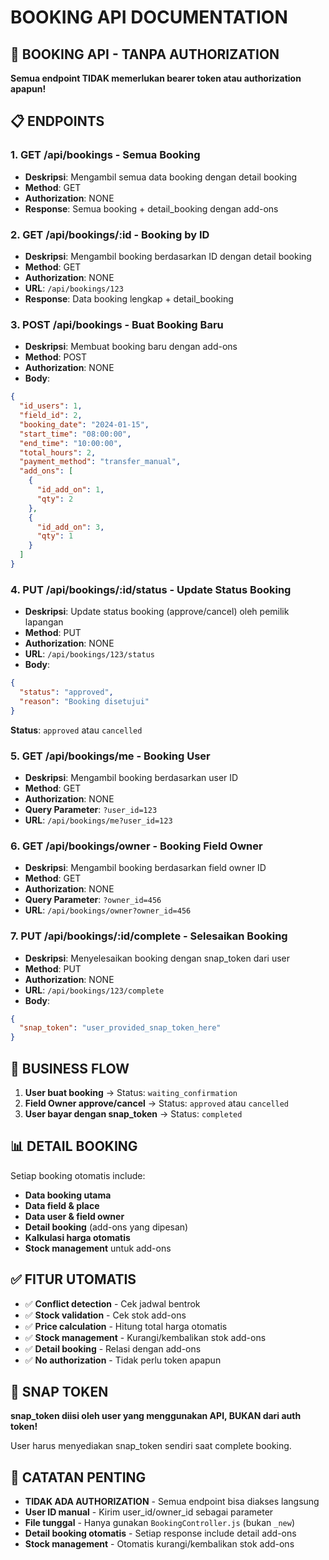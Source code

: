 # BOOKING API DOCUMENTATION

## 🚀 BOOKING API - TANPA AUTHORIZATION

**Semua endpoint TIDAK memerlukan bearer token atau authorization apapun!**

## 📋 ENDPOINTS

### 1. **GET /api/bookings** - Semua Booking
- **Deskripsi**: Mengambil semua data booking dengan detail booking
- **Method**: GET
- **Authorization**: NONE
- **Response**: Semua booking + detail_booking dengan add-ons

### 2. **GET /api/bookings/:id** - Booking by ID  
- **Deskripsi**: Mengambil booking berdasarkan ID dengan detail booking
- **Method**: GET
- **Authorization**: NONE
- **URL**: `/api/bookings/123`
- **Response**: Data booking lengkap + detail_booking

### 3. **POST /api/bookings** - Buat Booking Baru
- **Deskripsi**: Membuat booking baru dengan add-ons
- **Method**: POST
- **Authorization**: NONE
- **Body**:
```json
{
  "id_users": 1,
  "field_id": 2,
  "booking_date": "2024-01-15",
  "start_time": "08:00:00",
  "end_time": "10:00:00", 
  "total_hours": 2,
  "payment_method": "transfer_manual",
  "add_ons": [
    {
      "id_add_on": 1,
      "qty": 2
    },
    {
      "id_add_on": 3,
      "qty": 1
    }
  ]
}
```

### 4. **PUT /api/bookings/:id/status** - Update Status Booking
- **Deskripsi**: Update status booking (approve/cancel) oleh pemilik lapangan
- **Method**: PUT
- **Authorization**: NONE
- **URL**: `/api/bookings/123/status`
- **Body**:
```json
{
  "status": "approved",
  "reason": "Booking disetujui"
}
```
**Status**: `approved` atau `cancelled`

### 5. **GET /api/bookings/me** - Booking User
- **Deskripsi**: Mengambil booking berdasarkan user ID
- **Method**: GET
- **Authorization**: NONE
- **Query Parameter**: `?user_id=123`
- **URL**: `/api/bookings/me?user_id=123`

### 6. **GET /api/bookings/owner** - Booking Field Owner
- **Deskripsi**: Mengambil booking berdasarkan field owner ID
- **Method**: GET  
- **Authorization**: NONE
- **Query Parameter**: `?owner_id=456`
- **URL**: `/api/bookings/owner?owner_id=456`

### 7. **PUT /api/bookings/:id/complete** - Selesaikan Booking
- **Deskripsi**: Menyelesaikan booking dengan snap_token dari user
- **Method**: PUT
- **Authorization**: NONE
- **URL**: `/api/bookings/123/complete`
- **Body**:
```json
{
  "snap_token": "user_provided_snap_token_here"
}
```

## 🔄 BUSINESS FLOW

1. **User buat booking** → Status: `waiting_confirmation`
2. **Field Owner approve/cancel** → Status: `approved` atau `cancelled`  
3. **User bayar dengan snap_token** → Status: `completed`

## 📊 DETAIL BOOKING

Setiap booking otomatis include:
- **Data booking utama**
- **Data field & place**
- **Data user & field owner**
- **Detail booking** (add-ons yang dipesan)
- **Kalkulasi harga otomatis**
- **Stock management** untuk add-ons

## ✅ FITUR UTOMATIS

- ✅ **Conflict detection** - Cek jadwal bentrok
- ✅ **Stock validation** - Cek stok add-ons 
- ✅ **Price calculation** - Hitung total harga otomatis
- ✅ **Stock management** - Kurangi/kembalikan stok add-ons
- ✅ **Detail booking** - Relasi dengan add-ons
- ✅ **No authorization** - Tidak perlu token apapun

## 🎯 SNAP TOKEN

**snap_token diisi oleh user yang menggunakan API, BUKAN dari auth token!**

User harus menyediakan snap_token sendiri saat complete booking.

## 📝 CATATAN PENTING

- **TIDAK ADA AUTHORIZATION** - Semua endpoint bisa diakses langsung
- **User ID manual** - Kirim user_id/owner_id sebagai parameter
- **File tunggal** - Hanya gunakan `BookingController.js` (bukan `_new`)
- **Detail booking otomatis** - Setiap response include detail add-ons
- **Stock management** - Otomatis kurangi/kembalikan stok add-ons